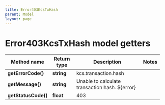 ```yaml
---
title: Error403KcsTxHash
parent: Model
layout: page
---
```


# Error403KcsTxHash model getters

Method name | Return type | Description | Notes
------------ | ------------- | ------------- | -------------
**getErrorCode()** | **string** | kcs.transaction.hash |
**getMessage()** | **string** | Unable to calculate transaction hash. ${error} |
**getStatusCode()** | **float** | 403 |

